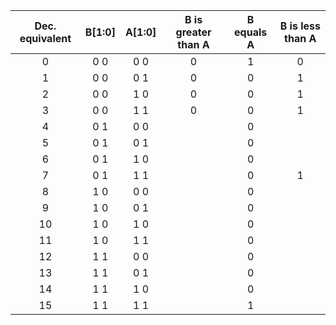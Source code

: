 | **Dec. equivalent** | **B[1:0]** | **A[1:0]** | **B is greater than A** | **B equals A** | **B is less than A** |
| :-: | :-: | :-: | :-: | :-: | :-: |
| 0 | 0 0 | 0 0 | 0 | 1 | 0 |
| 1 | 0 0 | 0 1 | 0 | 0 | 1 |
| 2 | 0 0 | 1 0 | 0 | 0 | 1 |
| 3 | 0 0 | 1 1 | 0 | 0 | 1 |
| 4 | 0 1 | 0 0 |  | 0 |  |
| 5 | 0 1 | 0 1 |  | 0 |  |
| 6 | 0 1 | 1 0 |  | 0 |  |
| 7 | 0 1 | 1 1 |  | 0 | 1 |
| 8 | 1 0 | 0 0 |  | 0 |  |
| 9 | 1 0 | 0 1 |  | 0 |  |
| 10 | 1 0 | 1 0 |  | 0 |  |
| 11 | 1 0 | 1 1 |  | 0 |  |
| 12 | 1  1| 0 0 |  | 0 |  |
| 13 | 1 1 | 0 1 |  | 0 |  |
| 14 | 1 1 | 1 0 |  | 0 |  |
| 15 | 1 1 | 1 1 |  | 1 |  |
